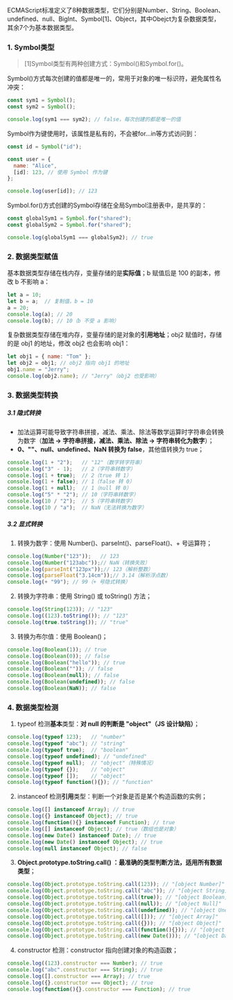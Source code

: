 ECMAScript标准定义了8种数据类型，它们分别是Number、String、Boolean、undefined、null、BigInt、Symbol[1]、Object，其中Obejct为复杂数据类型，其余7个为基本数据类型。

### 1. Symbol类型
> [1]Symbol类型有两种创建方式：Symbol()和Symbol.for()。

Symbol()方式每次创建的值都是唯一的，常用于对象的唯一标识符，避免属性名冲突：

```js
const sym1 = Symbol();
const sym2 = Symbol();

console.log(sym1 === sym2); // false，每次创建的都是唯一的值
```

Symbol作为键使用时，该属性是私有的，不会被for…in等方式访问到：

```js
const id = Symbol("id");

const user = {
  name: "Alice",
  [id]: 123, // 使用 Symbol 作为键
};

console.log(user[id]); // 123
```

Symbol.for()方式创建的Symbol存储在全局Symbol注册表中，是共享的：

```js
const globalSym1 = Symbol.for("shared");
const globalSym2 = Symbol.for("shared");

console.log(globalSym1 === globalSym2); // true
```


### 2. 数据类型赋值

基本数据类型存储在栈内存，变量存储的是**实际值**；b 赋值后是 100 的副本，修改 b 不影响 a：

```js
let a = 10;
let b = a;  // 复制值，b = 10
a = 20;
console.log(a); // 20
console.log(b); // 10（b 不受 a 影响）
```

复杂数据类型存储在堆内存，变量存储的是对象的**引用地址**；obj2 赋值时，存储的是 obj1 的地址，修改 obj2 也会影响 obj1：

```js
let obj1 = { name: "Tom" };
let obj2 = obj1; // obj2 指向 obj1 的地址
obj1.name = "Jerry";
console.log(obj2.name); // "Jerry"（obj2 也受影响）
```

### 3. 数据类型转换
##### 3.1 隐式转换

- 加法运算可能导致字符串拼接，减法、乘法、除法等数学运算时字符串会转换为数字（**加法 -> 字符串拼接，减法、乘法、除法 -> 字符串转化为数字**）；
- **0、""、null、undefined、NaN 转换为 false**，其他值转换为 true；

```javascript
console.log(1 + "2");   // "12"（数字转字符串）
console.log("3" - 1);   // 2（字符串转数字）
console.log(1 + true);  // 2（true 转 1）
console.log(1 + false); // 1（false 转 0）
console.log(1 + null);  // 1（null 转 0）
console.log("5" * "2"); // 10（字符串转数字）
console.log(10 / "2");  // 5（字符串转数字）
console.log(10 / "a");  // NaN（无法转换为数字）
```

##### 3.2 显式转换

1. 转换为数字：使用 Number()、parseInt()、parseFloat()、+ 号运算符；

```javascript
console.log(Number("123"));   // 123
console.log(Number("123abc"));// NaN（转换失败）
console.log(parseInt("123px"));// 123（解析整数）
console.log(parseFloat("3.14cm"));// 3.14（解析浮点数）
console.log(+ "99"); // 99（+ 号隐式转换）
```

2. 转换为字符串：使用 String() 或 toString() 方法；

```javascript
console.log(String(123)); // "123"
console.log((123).toString()); // "123"
console.log(true.toString()); // "true"
```

3. 转换为布尔值：使用 Boolean()；

```javascript
console.log(Boolean(1)); // true
console.log(Boolean(0)); // false
console.log(Boolean("hello")); // true
console.log(Boolean("")); // false
console.log(Boolean(null)); // false
console.log(Boolean(undefined)); // false
console.log(Boolean(NaN)); // false
```

### 4. 数据类型检测

1. typeof 检测**基本**类型：**对 null 的判断是 "object"（JS 设计缺陷）**；

```javascript
console.log(typeof 123);   // "number"
console.log(typeof "abc"); // "string"
console.log(typeof true);  // "boolean"
console.log(typeof undefined); // "undefined"
console.log(typeof null);  // "object"（特殊情况）
console.log(typeof {});    // "object"
console.log(typeof []);    // "object"
console.log(typeof function(){}); // "function"
```

2. instanceof 检测**引用**类型：判断一个对象是否是某个构造函数的实例；

```javascript
console.log([] instanceof Array); // true
console.log({} instanceof Object); // true
console.log(function(){} instanceof Function); // true
console.log([] instanceof Object); // true（数组也是对象）
console.log(new Date() instanceof Date); // true
console.log(new Date() instanceof Object); // true
console.log(null instanceof Object); // false
```

3. **Object.prototype.toString.call() ：最准确的类型判断方法，适用所有数据类型**；

```javascript
console.log(Object.prototype.toString.call(123)); // "[object Number]"
console.log(Object.prototype.toString.call("abc")); // "[object String]"
console.log(Object.prototype.toString.call(true)); // "[object Boolean]"
console.log(Object.prototype.toString.call(null)); // "[object Null]"
console.log(Object.prototype.toString.call(undefined)); // "[object Undefined]"
console.log(Object.prototype.toString.call([])); // "[object Array]"
console.log(Object.prototype.toString.call({})); // "[object Object]"
console.log(Object.prototype.toString.call(function(){})); // "[object Function]"
console.log(Object.prototype.toString.call(new Date())); // "[object Date]"
```

4. constructor 检测：constructor 指向创建对象的构造函数；

```javascript
console.log((123).constructor === Number); // true
console.log("abc".constructor === String); // true
console.log([].constructor === Array); // true
console.log({}.constructor === Object); // true
console.log(function(){}.constructor === Function); // true


